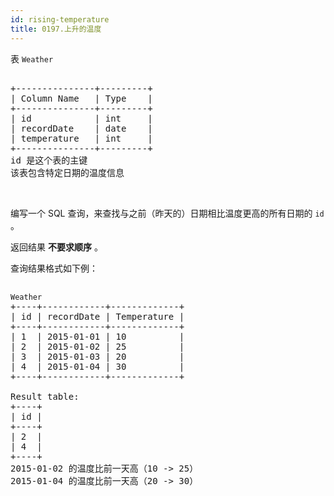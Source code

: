 ```yaml
---
id: rising-temperature
title: 0197.上升的温度
---
```

表 <code>Weather</code>


<pre><br/>+---------------+---------+<br/>| Column Name   | Type    |<br/>+---------------+---------+<br/>| id            | int     |<br/>| recordDate    | date    |<br/>| temperature   | int     |<br/>+---------------+---------+<br/>id 是这个表的主键<br/>该表包含特定日期的温度信息</pre>

 

编写一个 SQL 查询，来查找与之前（昨天的）日期相比温度更高的所有日期的 <code>id</code> 。

返回结果 **不要求顺序** 。

查询结果格式如下例：


<pre><br/><code>Weather</code><br/>+----+------------+-------------+<br/>| id | recordDate | Temperature |<br/>+----+------------+-------------+<br/>| 1  | 2015-01-01 | 10          |<br/>| 2  | 2015-01-02 | 25          |<br/>| 3  | 2015-01-03 | 20          |<br/>| 4  | 2015-01-04 | 30          |<br/>+----+------------+-------------+<br/><br/>Result table:<br/>+----+<br/>| id |<br/>+----+<br/>| 2  |<br/>| 4  |<br/>+----+<br/>2015-01-02 的温度比前一天高（10 -&gt; 25）<br/>2015-01-04 的温度比前一天高（20 -&gt; 30）<br/></pre>


